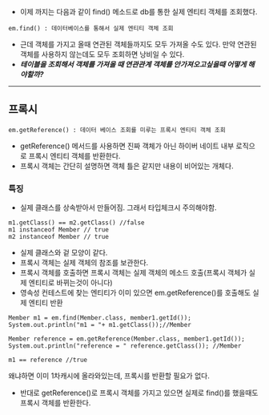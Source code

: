 
- 이제 까지는 다음과 같이 find() 메소드로 db를 통한 실제 엔티티 객체를 조회했다.
```
em.find() : 데이터베이스를 통해서 실제 엔티티 객체 조회
```
- 근데 객체를 가지고 올때 연관된 객체들까지도 모두 가져올 수도 있다. 만약 연관된 객체를 사용하지 않는데도 모두 조회하면 낭비일 수 있다. 
- ***테이블을 조회해서 객체를 가져올 때 연관관계 객체를 안가져오고싶을때 어떻게 해야할까?***
 ---

## 프록시
```
em.getReference() : 데이터 베이스 조회를 미루는 프록시 엔티티 객체 조회
```

- getReference() 메서드를 사용하면 진짜 객체가 아닌 하이버 네이트 내부 로직으로 프록시 엔티티 객체를 반환한다. 
- 프록시 객체는 간단히 설명하면 객체 틀은 같지만 내용이 비어있는 개체다.


### 특징
- 실제 클래스를 상속받아서 만들어짐. 그래서 타입체크시 주의해야함.
```
m1.getClass() == m2.getClass() //false
m1 instanceof Member // true
m2 instanceof Member // true
```
- 실제 클래스와 겉 모양이 같다.
- 프록시 객체는 실제 객체의 참조를 보관한다.
- 프록시 객체를 호출하면 프록시 객체는 실제 객체의 메소드 호출(프록시 객체가 실제 엔티티로 바뀌는것이 아니다)
- 영속성 컨테스트에 찾는 엔티티가 이미 있으면 em.getReference()를 호출해도 실제 엔티티 반환
```
Member m1 = em.find(Member.class, member1.getId());
System.out.println("m1 = "+ m1.getClass());//Member

Member reference = em.getReference(Member.class, member1.getId());
System.out.println("reference = " reference.getClass()); //Member

m1 == reference //true
```
왜냐하면 이미 1차캐시에 올라와있는데, 프록시를 반환할 필요가 없다.

- 반대로 getReference()로 프록시 객체를 가지고 있으면 실제로 find()를 했을때도 프록시 객체를 반환한다.
